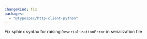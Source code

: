 ```yaml
---
changeKind: fix
packages:
  - "@typespec/http-client-python"
---
```


Fix sphinx syntax for raising `DeserializationError` in serialization file